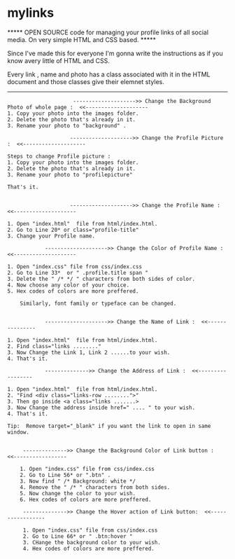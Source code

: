 # mylinks

***** OPEN SOURCE code for managing your profile links of all social media. On very simple HTML and CSS based. *****

Since I've made this for everyone I'm gonna write the 
instructions as if you know avery little of HTML and CSS.

Every link , name and photo has a class associated with it in the HTML document 
and those classes give their elemnet styles.

******************************************************************************
                         -------------------->> Change the Background Photo of whole page :  <<--------------------
    1. Copy your photo into the images folder.
    2. Delete the photo that's already in it.
    3. Rename your photo to "background" .

                        -------------------->> Change the Profile Picture :  <<--------------------

    Steps to change Profile picture :
    1. Copy your photo into the images folder.
    2. Delete the photo that's already in it.
    3. Rename your photo to "profilepicture" 
    
    That's it.


                        -------------------->> Change the Profile Name :  <<--------------------

    1. Open "index.html"  file from html/index.html.
    2. Go to Line 20* or class="profile-title"
    3. Change your Profile name.    

                -------------------->> Change the Color of Profile Name :  <<--------------------

    1. Open "index.css" file from css/index.css
    2. Go to Line 33*  or " .profile.title span "
    3. Delete the " /* */ " characters from both sides of color.
    4. Now choose any color of your choice.
    5. Hex codes of colors are more preffered. 

        Similarly, font family or typeface can be changed.


                -------------------->> Change the Name of Link :  <<---------------
    
    1. Open "index.html"  file from html/index.html.
    2. Find class="links ........"
    3. Now Change the Link 1, Link 2 ......to your wish.
    4. That's it.

                -------------->> Change the Address of Link :  <<-----------------
    
    1. Open "index.html"  file from html/index.html.
    2. "Find <div class="links-row ........">"
    3. Then go inside <a class="links .......>
    3. Now Change the address inside href=" .... " to your wish.
    4. That's it.

    Tip:  Remove target="_blank" if you want the link to open in same window.


         -------------->> Change the Background Color of Link button :  <<-----------------

        1. Open "index.css" file from css/index.css
        2. Go to Line 56* or ".btn" .
        3. Now find " /* Background: white */
        4. Remove the " /* " characters from both sides.
        5. Now change the color to your wish.
        6. Hex codes of colors are more preffered. 

         -------------->> Change the Hover action of Link button:  <<-----------------

         1. Open "index.css" file from css/index.css
         2. Go to Line 66* or " .btn:hover " 
         3. CHange the background color to your wish.
         4. Hex codes of colors are more preffered. 
